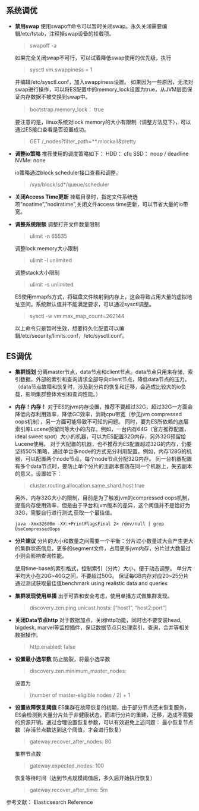 ## 系统调优

- **禁用swap** 使用swapoff命令可以暂时关闭swap。永久关闭需要编辑/etc/fstab，注释掉swap设备的挂载项。
    > swapoff -a

    如果完全关闭swap不可行，可以试着降低swap使用的优先级，执行

    > sysctl vm.swappiness = 1

    并编辑/etc/sysctl.conf，加入swappiness设置。  如果因为一些原因，无法对swap进行操作，可以将ES配置中的memory_lock设置为true，从JVM层面保证内存数据不被交换到swap中。

    > bootstrap.memory_lock： true

    要注意的是，linux系统对lock memory的大小有限制（调整方法见下），可以通过ES接口查看是否设置成功。

    > GET /_nodes?filter_path=**.mlockall&pretty

- **调整io策略** 推荐使用的调度策略如下： HDD： cfq SSD： noop / deadline NVMe: none

    io策略通过block scheduler接口查看和调整。

    > /sys/block/sd*/queue/scheduler

- **关闭Access Time更新** 挂载目录时，指定文件系统选项”noatime”,”nodiratime”,关闭文件access time更新，可以节省大量的io带宽。

- **调整系统限额** 调整打开文件数量限制
    > ulimit -n 65535

    调整lock memory大小限制

    > ulimit -l unlimited

    调整stack大小限制

    > ulimit -s unlimited

    ES使用mmapfs方式，将磁盘文件映射到内存上，这会导致占用大量的虚拟地址空间。系统默认值并不能满足要求，可以通过sysctl调整。

    > sysctl -w vm.max_map_count=262144

    以上命令只是暂时生效，想要持久化配置可以编辑/etc/security/limits.conf，/etc/sysctl.conf。

## ES调优

- **集群规划** 分离master节点，data节点和client节点。data节点只用来存储，索引数据，外部的索引和查询请求全部导向client节点，降低data节点的压力。（data节点故障和恢复时，涉及到分片的恢复和迁移，会造成比较大的io负载，影响集群整体索引和查询性能。）

- **内存！内存！** 对于ES的jvm内存设置，推荐不要超过32G，超过32G一方面会降低内存利用效率，降低GC效率，消耗cpu带宽（参见jvm compressed oops机制），另一方面可能导致不可知的问题。 同时，要为ES所依赖的底层索引库Lucene预留同等大小的内存。例如，一台内存64G（官方推荐配置，ideal sweet spot）大小的机器，可以为ES配置32G内存，另外32G预留给Lucene使用。 对于大配置的机器，也不推荐为ES配置超过32G的内存，仍要坚持50%策略，通过单台多node的方式充分利用配置。例如，内存128G的机器，可以配置两个node节点，每个node节点分配32G内存。 同一台机器配置有多个data节点时，要防止单个分片的主副本都落在同一个机器上，失去副本的意义。设置如下：
    > cluster.routing.allocation.same_shard.host:true

    另外，内存32G大小的限制，目前是为了触发jvm的compressed oops机制，提高内存使用效率，但是由于平台和jvm版本的差异，这个阈值并不是恰好为32G，需要自行进行测试,获取一个最佳值。

    ```
    java -Xmx32600m -XX:+PrintFlagsFinal 2> /dev/null | grep UseCompressedOops
    ```
- **分片建议** 分片的大小和数量之间需要一个平衡：分片过小数量过大会产生更大的集群状态信息，更多的segment文件，占用更多jvm内存，分片过大数量过小则会影响查询性能。

    使用time-base的索引格式，控制索引（分片）大小，便于动态调整。
    单分片平均大小在20G~40G之间，不要超过50G。
    保证每GB内存对应20~25分片
    通过测试获取最佳值benchmark using realistic data and queries
- **集群发现使用单播** 出于可靠和安全考虑，使用单播方式做集群发现。
    > discovery.zen.ping.unicast.hosts: [“host1”, “host2:port”]

- **关闭Data节点http** 对于数据加点，关闭http功能，同时也不要安装head, bigdesk, marvel等监控插件，保证数据节点只处理索引，查询，合并等相关数据操作。
    > http.enabled: false

- **设置最小选举数** 防止脑裂，将最小选举数
    > discovery.zen.minimum_master_nodes:

    设置为

    > (number of master-eligible nodes / 2) + 1

- **设置故障恢复阈值** ES集群在故障恢复的初期，由于部分节点还未恢复服务，ES会检测到大量分片处于非健康状态，而进行分片的重建，迁移，造成不需要的资源开销。通过合理设置恢复参数，可以有效避免上述问题： 最小恢复节点数（存活节点数达到这个阈值，才会进行恢复）

    > gateway.recover_after_nodes: 80

    集群节点数

    > gateway.expected_nodes: 100

    恢复等待时间（达到节点规模阈值后，多久后开始执行恢复）

    > gateway.recover_after_time: 5m

参考文献： Elasticsearch Reference